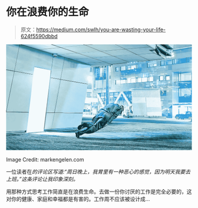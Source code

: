 # 你在浪费你的生命

> 原文：<https://medium.com/swlh/you-are-wasting-your-life-624f5590dbbd>

![](img/a7344efff824c5078cf13f1f1e723050.png)

Image Credit: markengelen.com

一位读者在*的评论区写道:“周日晚上，我胃里有一种恶心的感觉，因为明天我要去上班。”这条评论让我印象深刻。*

用那种方式思考工作简直是在浪费生命。去做一份你讨厌的工作是完全必要的，这对你的健康、家庭和幸福都是有害的。工作周不应该被设计成…